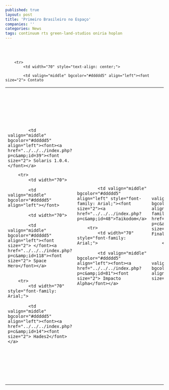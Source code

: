 ```yaml
---
published: true
layout: post
title: 'Primeiro Brasileiro no Espaço'
companies: ''
categories: News
tags: continuum rts green-land-studios oniria hoplon
---
```



<br /><br />
 

<table width="416" cellspacing="2" cellpadding="1" border="0" style="text-align: left; margin-left: auto; margin-right: auto;">
    
        <tr>
            <td width="70" style="text-align: center;">

            <td valign="middle" bgcolor="#ddddd5" align="left"><font size="2"> Contato
</font>
            <td width="70">

            <td valign="middle" bgcolor="#ddddd5" align="left"><font><a href="../../../index.php?p=c&amp;id=39"><font size="2"> Solaris 1.0.4.</font></a>
</font>
        
        <tr>
            <td width="70">

            <td valign="middle" bgcolor="#ddddd5" align="left"></font>

            <td width="70">

            <td valign="middle" bgcolor="#ddddd5" align="left"><font size="2"> </font><a href="../../../index.php?p=c&amp;id=118"><font size="2"> Space Hero</font></a>

        
        <tr>
            <td width="70" style="font-family: Arial;">

            <td valign="middle" bgcolor="#ddddd5" align="left"><font><a href="../../../index.php?p=c&amp;id=14"><font size="2"> Hades2</font></a>
</font>
            <td width="70" style="font-family: Arial;">

            <td valign="middle" bgcolor="#ddddd5" align="left" style="font-family: Arial;"><font size="2"><a href="../../../index.php?p=c&amp;id=48">Taikodom</a>
</font>
        
        <tr>
            <td width="70" style="font-family: Arial;">

            <td valign="middle" bgcolor="#ddddd5" align="left"><font><a href="../../../index.php?p=c&amp;id=81"><font size="2"> Impacto Alpha</font></a>
</font>
            <td width="70" style="font-family: Arial;">

            <td valign="middle" bgcolor="#ddddd5" align="left" style="font-family: Arial;"><font><a href="../../../index.php?p=c&amp;id=37"><font size="2"> Terra - Destino Final</font></a>
</font>
        
        <tr>
            <td width="70">

            <td valign="middle" bgcolor="#ddddd5" align="left"><font size="2"> Outlive
</font>
            <td width="70">

            <td valign="middle" bgcolor="#ddddd5" align="left"> V.T.O.L.</font>
               
        
    </tbody>

 <br />

<br />
<span style="font-weight: bold;">Sobre a Miss&atilde;o</span><br /><br />Partindo do Cazaquist&atilde;o, na nave russa Soyuz TMA-8, Marcos  Pontes entrar&aacute; para a hist&oacute;ria como o primeiro brasileiro a viajar para o  espa&ccedil;o. Rumo a Esta&ccedil;&atilde;o Espacial Internacional (ISS), Pontes conduzira uma  s&eacute;rie experimentos para o programa de microgravidade da Ag&ecirc;ncia  Espacial Brasileira (AEB). Ao todos s&atilde;o 8 experimentos desenvolvidos  por universidades e centros de pesquisas brasileiros. O <span style="font-weight: bold; color: rgb(255, 153, 0);">jogosdaqui </span>deseja  ao nosso cosmonauta, uma excelente viagem.<br /><br /><a href="http://www.marcospontes.net">Saiba mais...</a>

